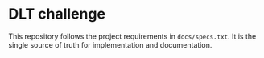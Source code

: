 # DLT challenge

This repository follows the project requirements in `docs/specs.txt`.
It is the single source of truth for implementation and documentation.
